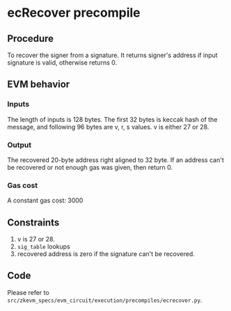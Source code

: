 # ecRecover precompile

## Procedure

To recover the signer from a signature. It returns signer's address if input signature is valid, otherwise returns 0.

## EVM behavior

### Inputs

The length of inputs is 128 bytes. The first 32 bytes is keccak hash of the message, and following 96 bytes are v, r, s values. v is either 27 or 28.

### Output

The recovered 20-byte address right aligned to 32 byte. If an address can't be recovered or not enough gas was given, then return 0.

### Gas cost

A constant gas cost: 3000

## Constraints

1. v is 27 or 28.
2. `sig_table` lookups
3. recovered address is zero if the signature can't be recovered.

## Code

Please refer to `src/zkevm_specs/evm_circuit/execution/precompiles/ecrecover.py`.
